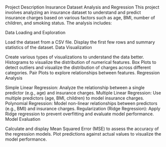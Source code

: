 Project Description
Insurance Dataset Analysis and Regression
This project involves analyzing an insurance dataset to understand and predict insurance charges based on various factors such as age, BMI, number of children, and smoking status. The analysis includes:

Data Loading and Exploration

Load the dataset from a CSV file.
Display the first few rows and summary statistics of the dataset.
Data Visualization

Create various types of visualizations to understand the data better.
Histograms to visualize the distribution of numerical features.
Box Plots to detect outliers and visualize the distribution of charges across different categories.
Pair Plots to explore relationships between features.
Regression Analysis

Simple Linear Regression: Analyze the relationship between a single predictor (e.g., age) and insurance charges.
Multiple Linear Regression: Use multiple predictors (age, BMI, children) to model insurance charges.
Polynomial Regression: Model non-linear relationships between predictors (e.g., BMI) and insurance charges.
Regularization (Ridge Regression): Apply Ridge regression to prevent overfitting and evaluate model performance.
Model Evaluation

Calculate and display Mean Squared Error (MSE) to assess the accuracy of the regression models.
Plot predictions against actual values to visualize the model performance.
